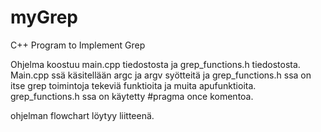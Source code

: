 # myGrep
C++ Program to Implement Grep

Ohjelma koostuu main.cpp tiedostosta ja grep_functions.h tiedostosta. Main.cpp ssä käsitellään argc ja argv syötteitä ja grep_functions.h ssa on itse grep toimintoja tekeviä funktioita ja muita apufunktioita. grep_functions.h ssa on käytetty #pragma once komentoa.

ohjelman flowchart löytyy liitteenä.
